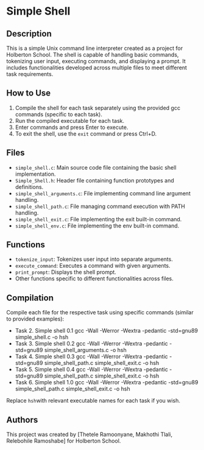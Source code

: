 # Simple Shell

## Description

This is a simple Unix command line interpreter created as a project for Holberton School. The shell is capable of handling basic commands, tokenizing user input, executing commands, and displaying a prompt. It includes functionalities developed across multiple files to meet different task requirements.

## How to Use

1. Compile the shell for each task separately using the provided gcc commands (specific to each task).
2. Run the compiled executable for each task.
3. Enter commands and press Enter to execute.
4. To exit the shell, use the `exit` command or press Ctrl+D.

## Files

- `simple_shell.c`: Main source code file containing the basic shell implementation.
- `Simple_Shell.h`: Header file containing function prototypes and definitions.
- `simple_shell_arguments.c`: File implementing command line argument handling.
- `simple_shell_path.c`: File managing command execution with PATH handling.
- `simple_shell_exit.c`: File implementing the exit built-in command.
- `simple_shell_env.c`: File implementing the env built-in command.

## Functions

- `tokenize_input`: Tokenizes user input into separate arguments.
- `execute_command`: Executes a command with given arguments.
- `print_prompt`: Displays the shell prompt.
- Other functions specific to different functionalities across files.

## Compilation

Compile each file for the respective task using specific commands (similar to provided examples):
- Task 2. Simple shell 0.1
  gcc -Wall -Werror -Wextra -pedantic -std=gnu89 simple_shell.c -o hsh
- Task 3. Simple shell 0.2
  gcc -Wall -Werror -Wextra -pedantic -std=gnu89 simple_shell_arguments.c -o hsh
- Task 4. Simple shell 0.3
   gcc -Wall -Werror -Wextra -pedantic -std=gnu89 simple_shell_path.c simple_shell_exit.c -o hsh
- Task 5. Simple shell 0.4
  gcc -Wall -Werror -Wextra -pedantic -std=gnu89 simple_shell_path.c simple_shell_exit.c -o hsh
- Task 6. Simple shell 1.0
  gcc -Wall -Werror -Wextra -pedantic -std=gnu89 simple_shell_path.c simple_shell_exit.c -o hsh
  
Replace `hsh`with relevant executable names for each task if you wish.

## Authors

This project was created by [Thetele Ramoonyane, Makhothi Tlali, Relebohile Ramoshabe] for Holberton School.
  

  

  
  

